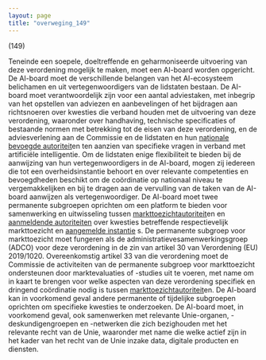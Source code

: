 ```yaml
---
layout: page
title: "overweging_149"
---
```


(149)

Teneinde een soepele, doeltreffende en geharmoniseerde uitvoering van deze verordening mogelijk te maken, moet een AI-board worden opgericht. De AI-board moet de verschillende belangen van het AI-ecosysteem belichamen en uit vertegenwoordigers van de lidstaten bestaan. De AI-board moet verantwoordelijk zijn voor een aantal adviestaken, met inbegrip van het opstellen van adviezen en aanbevelingen of het bijdragen aan richtsnoeren over kwesties die verband houden met de uitvoering van deze verordening, waaronder over handhaving, technische specificaties of bestaande normen met betrekking tot de eisen van deze verordening, en de adviesverlening aan de Commissie en de lidstaten en hun [nationale bevoegde autoriteit](a3.md#^natbau)en ten aanzien van specifieke vragen in verband met artificiële intelligentie. Om de lidstaten enige flexibiliteit te bieden bij de aanwijzing van hun vertegenwoordigers in de AI-board, mogen zij iedereen die tot een overheidsinstantie behoort en over relevante competenties en bevoegdheden beschikt om de coördinatie op nationaal niveau te vergemakkelijken en bij te dragen aan de vervulling van de taken van de AI-board aanwijzen als vertegenwoordiger. De AI-board moet twee permanente subgroepen oprichten om een platform te bieden voor samenwerking en uitwisseling tussen [markttoezichtautoriteit](a3.md#^mta)en en [aanmeldende autoriteiten](a3.md#^aanmeldende) over kwesties betreffende respectievelijk markttoezicht en [aangemelde instantie](a3.md#^aanins) s. De permanente subgroep voor markttoezicht moet fungeren als de administratievesamenwerkingsgroep (ADCO) voor deze verordening in de zin van artikel 30 van Verordening (EU) 2019/1020. Overeenkomstig artikel 33 van die verordening moet de Commissie de activiteiten van de permanente subgroep voor markttoezicht ondersteunen door marktevaluaties of -studies uit te voeren, met name om in kaart te brengen voor welke aspecten van deze verordening specifiek en dringend coördinatie nodig is tussen [markttoezichtautoriteit](a3.md#^mta)en. De AI-board kan in voorkomend geval andere permanente of tijdelijke subgroepen oprichten om specifieke kwesties te onderzoeken. De AI-board moet, in voorkomend geval, ook samenwerken met relevante Unie-organen, -deskundigengroepen en -netwerken die zich bezighouden met het relevante recht van de Unie, waaronder met name die welke actief zijn in het kader van het recht van de Unie inzake data, digitale producten en diensten.